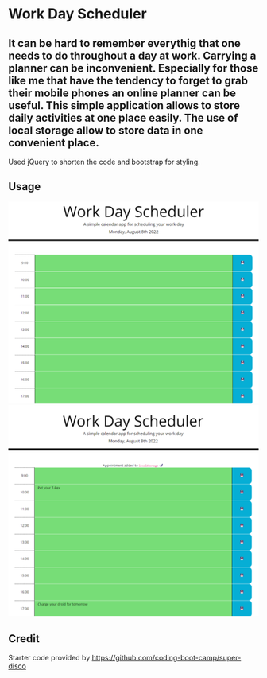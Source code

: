 # Work Day Scheduler

## It can be hard to remember everythig that one needs to do throughout a day at work. Carrying a planner can be inconvenient. Especially for those like me that have the tendency to forget to grab their mobile phones an online planner can be useful. This simple application allows to store daily activities at one place easily. The use of local storage allow to store data in one convenient place.
Used jQuery to shorten the code and bootstrap for styling.

## Usage

![Alt text](/images/startscreen.png)
![Alt text](/images/screen1.png)

## Credit

Starter code provided by https://github.com/coding-boot-camp/super-disco
